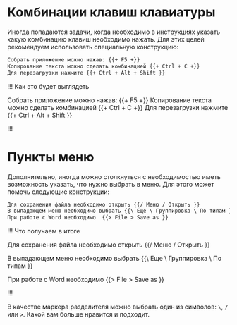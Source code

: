 # Комбинации клавиш клавиатуры

Иногда попадаются задачи, когда необходимо в инструкциях указать какую комбинацию клавиш необходимо нажать. Для этих целей рекомендуем использовать специальную конструкцию:

```markdown
Собрать приложение можно нажав: {{+ F5 +}}
Копирование текста можно сделать комбинацией {{+ Ctrl + C +}}
Для перезагрузки нажмите {{+ Ctrl + Alt + Shift }}
```

!!! Как это будет выглядеть

Собрать приложение можно нажав: {{+ F5 +}}
Копирование текста можно сделать комбинацией {{+ Ctrl + C +}}
Для перезагрузки нажмите {{+ Ctrl + Alt + Shift }}

!!!

# Пункты меню

Дополнительно, иногда можно столкнуться с необходимостью иметь возможность указать, что нужно выбрать в меню. Для этого может помочь следующие конструкции:

```markdown
Для сохранения файла необходимо открыть {{/ Меню / Открыть }}
В выпадающем меню необходимо выбрать {{\ Еще \ Группировка \ По типам }}
При работе с Word необходимо  {{> File > Save as }}
```

!!! Что получаем в итоге

Для сохранения файла необходимо открыть {{/ Меню / Открыть }}

В выпадающем меню необходимо выбрать {{\ Еще \ Группировка \ По типам }}

При работе с Word необходимо  {{> File > Save as }}

!!!

В качестве маркера разделителя можно выбрать один из символов: `\`, `/` или `>`. Какой вам больше нравится и подходит.

